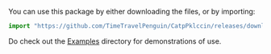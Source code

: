 You can use this package by either downloading the files, or by importing:

```py
import "https://github.com/TimeTravelPenguin/CatpPklccin/releases/download/CatpPklccin" as ctp
```

Do check out the [Examples](./examples) directory for demonstrations of use.
